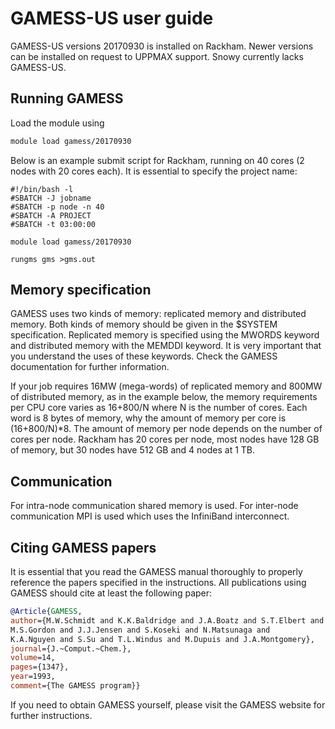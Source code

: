 # GAMESS-US user guide

GAMESS-US versions 20170930 is installed on Rackham. Newer versions can be installed on request to UPPMAX support. Snowy currently lacks GAMESS-US.

## Running GAMESS

Load the module using

```bash
module load gamess/20170930
```

Below is an example submit script for Rackham, running on 40 cores (2 nodes with 20 cores each). It is essential to specify the project name:

```slurm
#!/bin/bash -l
#SBATCH -J jobname
#SBATCH -p node -n 40
#SBATCH -A PROJECT
#SBATCH -t 03:00:00

module load gamess/20170930

rungms gms >gms.out
```

## Memory specification

GAMESS uses two kinds of memory: replicated memory and distributed memory. Both kinds of memory should be given in the $SYSTEM specification. Replicated memory is specified using the MWORDS keyword and distributed memory with the MEMDDI keyword. It is very important that you understand the uses of these keywords. Check the GAMESS documentation for further information.

If your job requires 16MW (mega-words) of replicated memory and 800MW of distributed memory, as in the example below, the memory requirements per CPU core varies as 16+800/N where N is the number of cores. Each word is 8 bytes of memory, why the amount of memory per core is (16+800/N)*8. The amount of memory per node depends on the number of cores per node. Rackham has 20 cores per node, most nodes have 128 GB of memory, but 30 nodes have 512 GB and 4 nodes at 1 TB.

## Communication

For intra-node communication shared memory is used. For inter-node communication MPI is used which uses the InfiniBand interconnect.

## Citing GAMESS papers

It is essential that you read the GAMESS manual thoroughly to properly reference the papers specified in the instructions. All publications using GAMESS should cite at least the following paper:

```bibtex
@Article{GAMESS,
author={M.W.Schmidt and K.K.Baldridge and J.A.Boatz and S.T.Elbert and
M.S.Gordon and J.J.Jensen and S.Koseki and N.Matsunaga and
K.A.Nguyen and S.Su and T.L.Windus and M.Dupuis and J.A.Montgomery},
journal={J.~Comput.~Chem.},
volume=14,
pages={1347},
year=1993,
comment={The GAMESS program}}
```

If you need to obtain GAMESS yourself, please visit the GAMESS website for further instructions.
